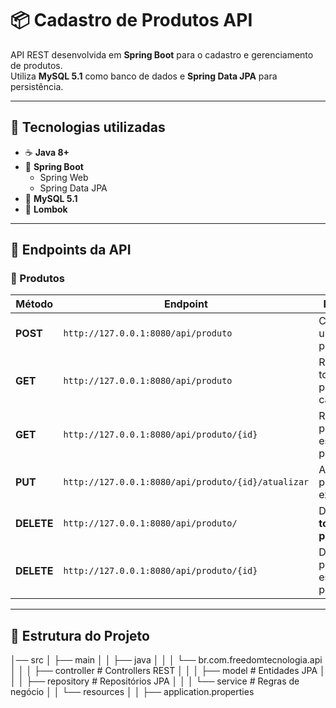 # 📦 Cadastro de Produtos API

API REST desenvolvida em **Spring Boot** para o cadastro e gerenciamento de produtos.  
Utiliza **MySQL 5.1** como banco de dados e **Spring Data JPA** para persistência.  

---

## 🚀 Tecnologias utilizadas
- ☕ **Java 8+**
- 🌱 **Spring Boot**
  - Spring Web
  - Spring Data JPA
- 🐬 **MySQL 5.1**
- 📝 **Lombok**

---

## 📌 Endpoints da API

### 🔹 Produtos
| Método | Endpoint                                      | Descrição                                     |
|--------|-----------------------------------------------|-----------------------------------------------|
| **POST**   | `http://127.0.0.1:8080/api/produto`            | Cadastra um novo produto                      |
| **GET**    | `http://127.0.0.1:8080/api/produto`            | Retorna todos os produtos cadastrados         |
| **GET**    | `http://127.0.0.1:8080/api/produto/{id}`       | Retorna um produto específico por **ID**      |
| **PUT**    | `http://127.0.0.1:8080/api/produto/{id}/atualizar` | Atualiza um produto existente                 |
| **DELETE** | `http://127.0.0.1:8080/api/produto/`           | Deleta **todos os produtos**                  |
| **DELETE** | `http://127.0.0.1:8080/api/produto/{id}`       | Deleta um produto específico por **ID**       |

---

## 📂 Estrutura do Projeto

│── src
│ ├── main
│ │ ├── java
│ │ │ └── br.com.freedomtecnologia.api
│ │ │ ├── controller # Controllers REST
│ │ │ ├── model # Entidades JPA
│ │ │ ├── repository # Repositórios JPA
│ │ │ └── service # Regras de negócio
│ │ └── resources
│ │ ├── application.properties

